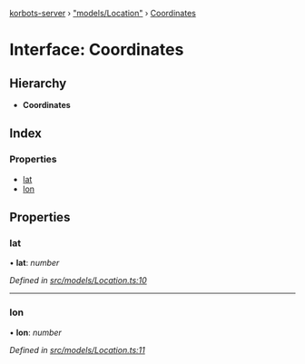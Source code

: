 [korbots-server](../README.md) › ["models/Location"](../modules/_models_location_.md) › [Coordinates](_models_location_.coordinates.md)

# Interface: Coordinates

## Hierarchy

* **Coordinates**

## Index

### Properties

* [lat](_models_location_.coordinates.md#lat)
* [lon](_models_location_.coordinates.md#lon)

## Properties

###  lat

• **lat**: *number*

*Defined in [src/models/Location.ts:10](https://github.com/Xisabla/Korbots/blob/6e5e234/server/src/models/Location.ts#L10)*

___

###  lon

• **lon**: *number*

*Defined in [src/models/Location.ts:11](https://github.com/Xisabla/Korbots/blob/6e5e234/server/src/models/Location.ts#L11)*
